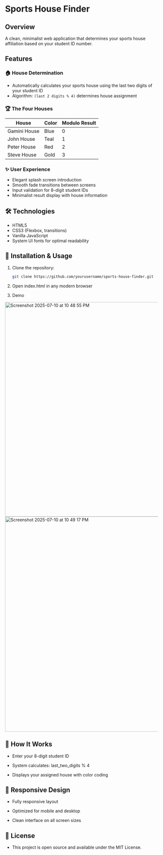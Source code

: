 # Sports House Finder

## Overview  
A clean, minimalist web application that determines your sports house affiliation based on your student ID number.

## Features

### 🏠 House Determination
- Automatically calculates your sports house using the last two digits of your student ID
- Algorithm: `(last 2 digits % 4)` determines house assignment

### 🏆 The Four Houses
| House       | Color | Modulo Result |
|-------------|-------|---------------|
| Gamini House | Blue  | 0             |
| John House   | Teal  | 1             |
| Peter House  | Red   | 2             |
| Steve House  | Gold  | 3             |

### ✨ User Experience
- Elegant splash screen introduction
- Smooth fade transitions between screens
- Input validation for 8-digit student IDs
- Minimalist result display with house information

## 🛠️ Technologies
- HTML5
- CSS3 (Flexbox, transitions)
- Vanilla JavaScript
- System UI fonts for optimal readability

## 🚀 Installation & Usage
1. Clone the repository:
   ```bash
   git clone https://github.com/yourusername/sports-house-finder.git

2. Open index.html in any modern browser

3. Demo
<img width="1440" height="707" alt="Screenshot 2025-07-10 at 10 48 55 PM" src="https://github.com/user-attachments/assets/b347004d-fbd0-442b-b7e1-440a02f0bd4d" />
<img width="1440" height="709" alt="Screenshot 2025-07-10 at 10 49 17 PM" src="https://github.com/user-attachments/assets/22160848-5bbf-4ab1-ae9b-62f64255b0d6" />



## 📝 How It Works
- Enter your 8-digit student ID

- System calculates: last_two_digits % 4

- Displays your assigned house with color coding

## 📱 Responsive Design
- Fully responsive layout

- Optimized for mobile and desktop

- Clean interface on all screen sizes

## 📜 License
- This project is open source and available under the MIT License.
